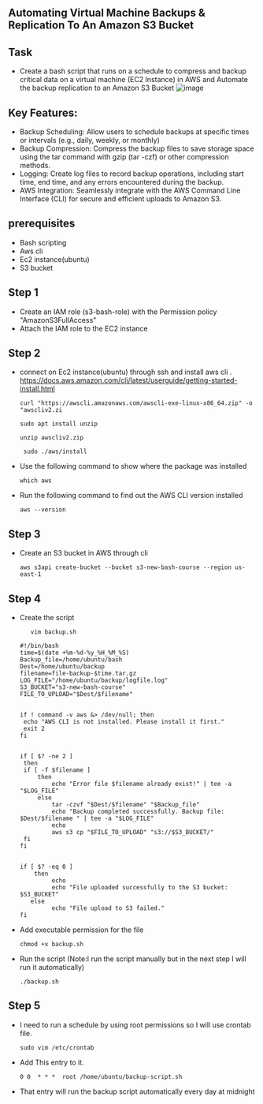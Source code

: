 ## Automating Virtual Machine Backups & Replication To An Amazon S3 Bucket

## Task
*  Create a bash script that runs on a schedule to compress and backup critical data on a virtual machine (EC2 Instance) in AWS and  Automate the backup replication to an Amazon S3 Bucket
    ![image](https://github.com/emar137/Automate-Virtual-Machine-Data-Backup-Replication-To-An-Amazon-S3-Bucket/assets/84228720/313cca10-73f2-42bf-bef8-f49ad1a81ea4)
## Key Features:
* Backup Scheduling: Allow users to schedule backups at specific times or intervals (e.g., daily, weekly, or monthly)
* Backup Compression: Compress the backup files to save storage space using the tar command with gzip (tar -czf) or other compression methods.
* Logging: Create log files to record backup operations, including start time, end time, and any errors encountered during the backup.
* AWS Integration: Seamlessly integrate with the AWS Command Line  Interface (CLI) for secure and efficient uploads to Amazon S3.
 ## prerequisites
 * Bash scripting
 * Aws cli  
 * Ec2 instance(ubuntu)
 * S3 bucket
## Step 1
* Create an IAM role (s3-bash-role) with the Permission policy "AmazonS3FullAccess"
* Attach the IAM role to the EC2 instance
## Step 2
* connect on Ec2 instance(ubuntu) through ssh and install aws cli . https://docs.aws.amazon.com/cli/latest/userguide/getting-started-install.html
    ```
    curl "https://awscli.amazonaws.com/awscli-exe-linux-x86_64.zip" -o "awscliv2.zi
    ```
    ```
    sudo apt install unzip
    ```
    ```
    unzip awscliv2.zip
    ```
    ```
     sudo ./aws/install
    ```
* Use the following command to show where the package was installed
    ```
    which aws
    ```
* Run the following command to find out the AWS CLI version installed
    ```
    aws --version
    ```
## Step 3 
* Create an S3 bucket in AWS through cli
  ```
  aws s3api create-bucket --bucket s3-new-bash-course --region us-east-1
  ```
## Step 4
* Create the script 
     ```
        vim backup.sh  
     ```
     ```
     #!/bin/bash
    time=$(date +%m-%d-%y_%H_%M_%S)
    Backup_file=/home/ubuntu/bash 
    Dest=/home/ubuntu/backup
    filename=file-backup-$time.tar.gz
    LOG_FILE="/home/ubuntu/backup/logfile.log"
    S3_BUCKET="s3-new-bash-course" 
    FILE_TO_UPLOAD="$Dest/$filename"

     
    if ! command -v aws &> /dev/null; then
      echo "AWS CLI is not installed. Please install it first."
      exit 2
    fi

     
    if [ $? -ne 2 ]
      then
      if [ -f $filename ]
          then
              echo "Error file $filename already exist!" | tee -a "$LOG_FILE"
          else
              tar -czvf "$Dest/$filename" "$Backup_file" 
              echo "Backup completed successfully. Backup file: $Dest/$filename " | tee -a "$LOG_FILE"
              echo
              aws s3 cp "$FILE_TO_UPLOAD" "s3://$S3_BUCKET/" 
      fi
    fi

     
    if [ $? -eq 0 ]
         then
              echo
              echo "File uploaded successfully to the S3 bucket: $S3_BUCKET"
        else
              echo "File upload to S3 failed."
    fi
   ```
 * Add executable permission for the file
    ```
    chmod +x backup.sh  
    ```
  * Run the script (Note:I run the script manually but in the next step I will run it automatically)
    ``` 
    ./backup.sh
    ```
## Step 5
* I need to run a schedule by using root permissions so I will use crontab file.
  ```
  sudo vim /etc/crontab
  ```
* Add This entry to it.
  ```
  0 0  * * *  root /home/ubuntu/backup-script.sh
  ```
* That entry will run the backup script automatically every day at midnight

